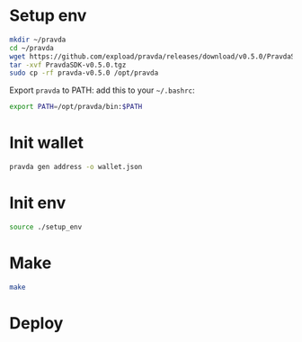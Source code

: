 # Setup env

```bash
mkdir ~/pravda
cd ~/pravda
wget https://github.com/expload/pravda/releases/download/v0.5.0/PravdaSDK-v0.5.0.tgz
tar -xvf PravdaSDK-v0.5.0.tgz
sudo cp -rf pravda-v0.5.0 /opt/pravda
```

Export `pravda` to PATH: add this to your `~/.bashrc`:
```bash
export PATH=/opt/pravda/bin:$PATH
```

# Init wallet

```bash
pravda gen address -o wallet.json
```

# Init env
```bash
source ./setup_env
```

# Make

```bash
make
```

# Deploy
```bash
```
